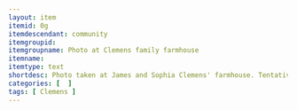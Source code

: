 ```yaml
---
layout: item
itemid: 0g
itemdescendant: community
itemgroupid: 
itemgroupname: Photo at Clemens family farmhouse 
itemname: 
itemtype: text
shortdesc: Photo taken at James and Sophia Clemens' farmhouse. Tentative identification of the man closest to the horse as William Edwards Clemens and the man second from right as W.E.B. Du Bois
categories: [  ]
tags: [ Clemens ]
---
```








